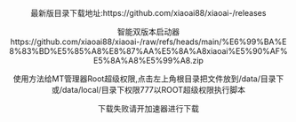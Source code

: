 <p align="center">最新版目录下载地址:https://github.com/xiaoai88/xiaoai-/releases
<p align="center">
智能双版本启动器
https://github.com/xiaoai88/xiaoai-/raw/refs/heads/main/%E6%99%BA%E8%83%BD%E5%85%A8%E8%87%AA%E5%8A%A8xiaoai%E5%90%AF%E5%8A%A8%E5%99%A8.zip
<p align="center">
使用方法给MT管理器Root超级权限,点击左上角根目录把文件放到/data/目录下或/data/local/目录下权限777以ROOT超级权限执行脚本
<p align="center">
下载失败请开加速器进行下载
</p>
